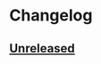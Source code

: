 # Changelog

## [Unreleased]

[Unreleased]: https://github.com/clean-code-rocks/hamcrest-java-record/commits/main
